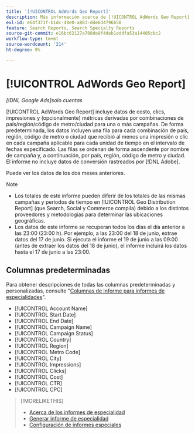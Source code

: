 ```yaml
---
title: '[!UICONTROL AdWords Geo Report]'
description: Más información acerca de [!UICONTROL AdWords Geo Report].
exl-id: e64f371f-b1dc-48e0-a883-dde6d4796b58
feature: Search Reports, Search Specialty Reports
source-git-commit: e16bc62127a708de8f4deb1eddfa53a14405cbc2
workflow-type: tm+mt
source-wordcount: '214'
ht-degree: 0%

---
```


# [!UICONTROL AdWords Geo Report]

*[!DNL Google Ads]solo cuentas*

[!UICONTROL AdWords Geo Report] incluye datos de costo, clics, impresiones y (opcionalmente) métricas derivadas por combinaciones de país/región/código de metro/ciudad para una o más campañas. De forma predeterminada, los datos incluyen una fila para cada combinación de país, región, código de metro o ciudad que recibió al menos una impresión o clic en cada campaña aplicable para cada unidad de tiempo en el intervalo de fechas especificado. Las filas se ordenan de forma ascendente por nombre de campaña y, a continuación, por país, región, código de metro y ciudad. El informe no incluye datos de conversión rastreados por [!DNL Adobe].

Puede ver los datos de los dos meses anteriores.

>[!NOTE]
>
>* Los totales de este informe pueden diferir de los totales de las mismas campañas y períodos de tiempo en [!UICONTROL Geo Distribution Report] (que Search, Social y Commerce compila) debido a los distintos proveedores y metodologías para determinar las ubicaciones geográficas.
>* Los datos de este informe se recuperan todos los días el día anterior a las 23:00 (23:00 h). Por ejemplo, a las 23:00 del 18 de junio, extrae datos del 17 de junio. Si ejecuta el informe el 19 de junio a las 09:00 (antes de extraer los datos del 18 de junio), el informe incluirá los datos hasta el 17 de junio a las 23:00.

## Columnas predeterminadas

Para obtener descripciones de todas las columnas predeterminadas y personalizadas, consulte &quot;[Columnas de informe para informes de especialidades](specialty-report-columns.md)&quot;.

* [!UICONTROL Account Name]
* [!UICONTROL Start Date]
* [!UICONTROL End Date]
* [!UICONTROL Campaign Name]
* [!UICONTROL Campaign Status]
* [!UICONTROL Country]
* [!UICONTROL Region]
* [!UICONTROL Metro Code]
* [!UICONTROL City]
* [!UICONTROL Impressions]
* [!UICONTROL Clicks]
* [!UICONTROL Cost]
* [!UICONTROL CTR]
* [!UICONTROL CPC]

>[!MORELIKETHIS]
>
>* [Acerca de los informes de especialidad](specialty-report-about.md)
>* [Generar informe de especialidad](specialty-report-generate.md)
>* [Configuración de informes especiales](specialty-report-settings.md)
